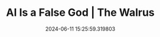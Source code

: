 ---
date: 2024-06-11 15:25:59.319803
link:
  source: web
  source_url: https://roytang.net
  text: AI Is a False God | The Walrus
  url: https://thewalrus.ca/ai-hype/
source: web
syndicated:
- type: mastodon
  url: https://indieweb.social/users/roytang/statuses/112598683519423669
tags:
- llms
- genai
title: AI Is a False God | The Walrus
---